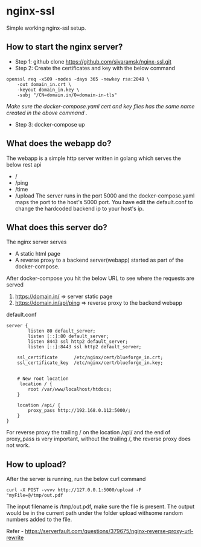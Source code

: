 # nginx-ssl
Simple working nginx-ssl setup. 

## How to start the nginx server?

* Step 1: github clone https://github.com/sivaramsk/nginx-ssl.git
* Step 2: Create the certificates and key with the below command 

```
openssl req -x509 -nodes -days 365 -newkey rsa:2048 \
    -out domain_in.crt \
    -keyout domain_in.key \
    -subj "/CN=domain.in/O=domain-in-tls"
 ```

*Make sure the docker-compose.yaml cert and key files has the same name created in the above command .*

* Step 3: docker-compose up
    
## What does the webapp do?

The webapp is a simple http server written in golang which serves the below rest api
* /
* /ping
* /time
* /upload 
The server runs in the port 5000 and the docker-compose.yaml maps the port to the host's 5000 port. You have edit the default.conf to change the hardcoded backend ip to your host's ip.


## What does this server do? 

The nginx server serves
* A static html page
* A reverse proxy to a backend server(webapp) started as part of the docker-compose. 
    
After docker-compose you hit the below URL to see where the requests are served 

1. https://domain.in/ => server static page
1. https://domain.in/api/ping => reverse proxy to the backend webapp

default.conf 
```
server {
        listen 80 default_server;
        listen [::]:80 default_server;
        listen 8443 ssl http2 default_server;
        listen [::]:8443 ssl http2 default_server;

    ssl_certificate      /etc/nginx/cert/blueforge_in.crt;
    ssl_certificate_key  /etc/nginx/cert/blueforge_in.key;


    # New root location
     location / {
        root /var/www/localhost/htdocs;
    }

    location /api/ {
        proxy_pass http://192.168.0.112:5000/;
    }
} 
```

For reverse proxy the trailing / on the location /api/ and the end of proxy_pass is very important, without the trailing /, the reverse proxy does not work.

## How to upload?

After the server is running, run the below curl command 
```
curl -X POST -vvvv http://127.0.0.1:5000/upload -F "myFile=@/tmp/out.pdf
```

The input filename is /tmp/out.pdf, make sure the file is present. The output would be in the current path under the folder upload withsome random numbers added to the file.

Refer - https://serverfault.com/questions/379675/nginx-reverse-proxy-url-rewrite
